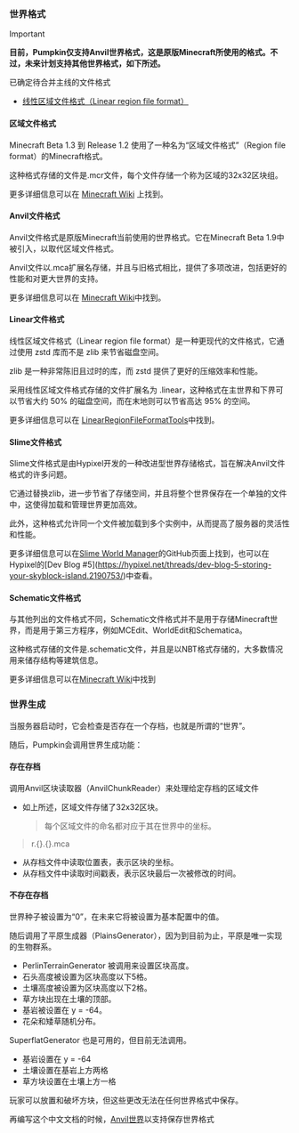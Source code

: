 ### 世界格式

> [!IMPORTANT]
> **目前，Pumpkin仅支持Anvil世界格式，这是原版Minecraft所使用的格式。不过，未来计划支持其他世界格式，如下所述。**

已确定待合并主线的文件格式
- [线性区域文件格式（Linear region file format）](https://github.com/Pumpkin-MC/Pumpkin/pull/494)

#### 区域文件格式

Minecraft Beta 1.3 到 Release 1.2 使用了一种名为“区域文件格式”（Region file format）的Minecraft格式。

这种格式存储的文件是.mcr文件，每个文件存储一个称为区域的32x32区块组。

更多详细信息可以在 [Minecraft Wiki](https://minecraft.wiki/w/Region_file_format) 上找到。

#### Anvil文件格式

Anvil文件格式是原版Minecraft当前使用的世界格式。它在Minecraft Beta 1.9中被引入，以取代区域文件格式。

Anvil文件以.mca扩展名存储，并且与旧格式相比，提供了多项改进，包括更好的性能和对更大世界的支持。

更多详细信息可以在 [Minecraft Wiki](https://minecraft.wiki/w/Anvil_file_format)中找到。

#### Linear文件格式

线性区域文件格式（Linear region file format）是一种更现代的文件格式，它通过使用 zstd 库而不是 zlib 来节省磁盘空间。

zlib 是一种非常陈旧且过时的库，而 zstd 提供了更好的压缩效率和性能。

采用线性区域文件格式存储的文件扩展名为 .linear，这种格式在主世界和下界可以节省大约 50% 的磁盘空间，而在末地则可以节省高达 95% 的空间。

更多详细信息可以在 [LinearRegionFileFormatTools](https://github.com/xymb-endcrystalme/LinearRegionFileFormatTools)中找到。

#### Slime文件格式

Slime文件格式是由Hypixel开发的一种改进型世界存储格式，旨在解决Anvil文件格式的许多问题。

它通过替换zlib，进一步节省了存储空间，并且将整个世界保存在一个单独的文件中，这使得加载和管理世界更加高效。

此外，这种格式允许同一个文件被加载到多个实例中，从而提高了服务器的灵活性和性能。

更多详细信息可以在[Slime World Manager](https://github.com/cijaaimee/Slime-World-Manager#:~:text=Slime%20World%20Manager%20is%20a,worlds%20faster%20and%20save%20space.)的GitHub页面上找到，也可以在Hypixel的[Dev Blog #5](https://hypixel.net/threads/dev-blog-5-storing-your-skyblock-island.2190753/)中查看。

#### Schematic文件格式

与其他列出的文件格式不同，Schematic文件格式并不是用于存储Minecraft世界，而是用于第三方程序，例如MCEdit、WorldEdit和Schematica。

这种格式存储的文件是.schematic文件，并且是以NBT格式存储的，大多数情况用来储存结构等建筑信息。

更多详细信息可以在[Minecraft Wiki](https://minecraft.wiki/w/Schematic_file_format)中找到

### 世界生成

当服务器启动时，它会检查是否存在一个存档，也就是所谓的“世界”。

随后，Pumpkin会调用世界生成功能：

#### 存在存档

调用Anvil区块读取器（AnvilChunkReader）来处理给定存档的区域文件

-   如上所述，区域文件存储了32x32区块。
    > 每个区域文件的命名都对应于其在世界中的坐标。

> r.{}.{}.mca

-   从存档文件中读取位置表，表示区块的坐标。
-   从存档文件中读取时间戳表，表示区块最后一次被修改的时间。

#### 不存在存档

世界种子被设置为“0”，在未来它将被设置为基本配置中的值。

随后调用了平原生成器（PlainsGenerator），因为到目前为止，平原是唯一实现的生物群系。

-   PerlinTerrainGenerator 被调用来设置区块高度。
-   石头高度被设置为区块高度以下5格。
-   土壤高度被设置为区块高度以下2格。
-   草方块出现在土壤的顶部。
-   基岩被设置在 y = -64。
-   花朵和矮草随机分布。

SuperflatGenerator 也是可用的，但目前无法调用。

-   基岩设置在 y = -64
-   土壤设置在基岩上方两格
-   草方块设置在土壤上方一格

玩家可以放置和破坏方块，但这些更改无法在任何世界格式中保存。

再编写这个中文文档的时候，[Anvil世界](https://github.com/Pumpkin-MC/Pumpkin/pull/401)以支持保存世界格式